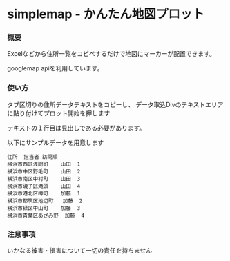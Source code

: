 # simplemap - かんたん地図プロット

### 概要

Excelなどから住所一覧をコピペするだけで地図にマーカーが配置できます。

googlemap apiを利用しています。

### 使い方

タブ区切りの住所データテキストをコピーし、  データ取込Divのテキストエリアに貼り付けてプロット開始を押します

テキストの１行目は見出しである必要があります。

以下にサンプルデータを用意します

	住所	担当者	訪問順
	横浜市西区浅間町	山田	1
	横浜市中区野毛町	山田	2
	横浜市南区中村町	山田	3
	横浜市磯子区滝頭	山田	4
	横浜市港北区樽町	加藤	1
	横浜市都筑区池辺町	加藤	2
	横浜市緑区中山町	加藤	3
	横浜市青葉区あざみ野	加藤	4


### 注意事項

いかなる被害・損害について一切の責任を持ちません
